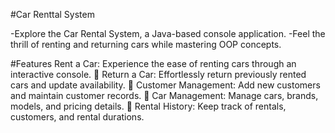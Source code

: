 #Car Renttal System

-Explore the Car Rental System, a Java-based console application.
-Feel the thrill of renting and returning cars while mastering OOP concepts.

#Features
Rent a Car: Experience the ease of renting cars through an interactive console. 🔁 Return a Car: Effortlessly return previously rented cars and update availability. 👥 Customer Management: Add new customers and maintain customer records. 🚗 Car Management: Manage cars, brands, models, and pricing details. 📝 Rental History: Keep track of rentals, customers, and rental durations.
